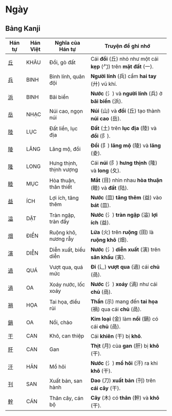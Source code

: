 # Ngày

## Bảng Kanji

| Hán tự | Hán Việt | Nghĩa của Hán tự | Truyện để ghi nhớ |
|---|---|---|---|
| [丘](https://mazii.net/vi-VN/search/kanji/javi/%E4%B8%98) | KHÂU | Đồi, gò đất | Cái **đồi** (丘) nhỏ như một cái **kẹp** (勹) trên **mặt đất** (一). |
| [兵](https://mazii.net/vi-VN/search/kanji/javi/%E5%85%B5) | BINH | Binh lính, quân đội | **Người lính** (兵) cầm **hai tay** (廾) vũ khí. |
| [浜](https://mazii.net/vi-VN/search/kanji/javi/%E6%B5%9C) | BINH | Bãi biển | **Nước** (氵) và **người lính** (兵) ở **bãi biển** (浜). |
| [岳](https://mazii.net/vi-VN/search/kanji/javi/%E5%B2%B3) | NHẠC | Núi cao, ngọn núi | **Núi** (山) và **đồi** (丘) tạo thành **núi cao** (岳). |
| [陸](https://mazii.net/vi-VN/search/kanji/javi/%E9%99%B8) | LỤC | Đất liền, lục địa | **Đất** (土) trên **lục địa** (陸) và **đồi** (阝). |
| [陵](https://mazii.net/vi-VN/search/kanji/javi/%E9%99%B5) | LĂNG | Lăng mộ, đồi | **Đồi** (阝) **lăng mộ** (陵) và **lăng** (夌). |
| [隆](https://mazii.net/vi-VN/search/kanji/javi/%E9%9A%86) | LONG | Hưng thịnh, thịnh vượng | Cái **núi** (阝) **hưng thịnh** (隆) và **long** (夂). |
| [睦](https://mazii.net/vi-VN/search/kanji/javi/%E7%9D%A6) | MỤC | Hòa thuận, thân thiết | **Mắt** (目) nhìn nhau **hòa thuận** (睦) và **đất** (陆). |
| [益](https://mazii.net/vi-VN/search/kanji/javi/%E7%9B%8A) | ÍCH | Lợi ích, tăng thêm | **Nước** (皿) **tăng thêm** (益) vào **bát** (皿). |
| [溢](https://mazii.net/vi-VN/search/kanji/javi/%E6%BA%A2) | DẬT | Tràn ngập, tràn đầy | **Nước** (氵) **tràn ngập** (溢) **lợi ích** (益). |
| [畑](https://mazii.net/vi-VN/search/kanji/javi/%E7%95%91) | ĐIỀN | Ruộng khô, nương rẫy | **Lửa** (火) trên **ruộng** (田) là **ruộng khô** (畑). |
| [演](https://mazii.net/vi-VN/search/kanji/javi/%E6%BC%94) | DIỄN | Diễn xuất, biểu diễn | **Nước** (氵) **diễn xuất** (演) trên **sân khấu** (寅). |
| [過](https://mazii.net/vi-VN/search/kanji/javi/%E9%81%8E) | QUÁ | Vượt qua, quá mức | **Đi** (辶) **vượt qua** (過) cái **chủ** (咼). |
| [渦](https://mazii.net/vi-VN/search/kanji/javi/%E6%B8%A6) | OA | Xoáy nước, lốc xoáy | **Nước** (氵) **xoáy** (渦) như cái **chủ** (咼). |
| [禍](https://mazii.net/vi-VN/search/kanji/javi/%E7%A6%8D) | HỌA | Tai họa, điều rủi | **Thần** (示) mang đến **tai họa** (禍) qua cái **chủ** (咼). |
| [鍋](https://mazii.net/vi-VN/search/kanji/javi/%E9%8D%8B) | OA | Nồi, chảo | **Kim loại** (金) làm **nồi** (鍋) có cái **chủ** (咼). |
| [干](https://mazii.net/vi-VN/search/kanji/javi/%E5%B9%B2) | CAN | Khô, can thiệp | Cái **khiên** (干) bị **khô**. |
| [肝](https://mazii.net/vi-VN/search/kanji/javi/%E8%82%9D) | CAN | Gan | **Thịt** (月) của **gan** (肝) bị **khô** (干). |
| [汗](https://mazii.net/vi-VN/search/kanji/javi/%E6%B1%97) | HÃN | Mồ hôi | **Nước** (氵) **mồ hôi** (汗) ra khi **khô** (干). |
| [刊](https://mazii.net/vi-VN/search/kanji/javi/%E5%88%8A) | SAN | Xuất bản, san hành | **Dao** (刀) **xuất bản** (刊) trên **cái cây** (干). |
| [幹](https://mazii.net/vi-VN/search/kanji/javi/%E5%B9%B9) | CÁN | Thân cây, cán bộ | **Cây** (木) có **thân** (幹) và **khô** (干). |


